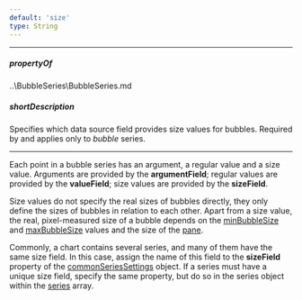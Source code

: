 ```yaml
---
default: 'size'
type: String
---
```

---
##### propertyOf
..\BubbleSeries\BubbleSeries.md

##### shortDescription
Specifies which data source field provides size values for bubbles. Required by and applies only to *bubble* series.

---
Each point in a bubble series has an argument, a regular value and a size value. Arguments are provided by the **argumentField**; regular values are provided by the **valueField**; size values are provided by the **sizeField**.

Size values do not specify the real sizes of bubbles directly, they only define the sizes of bubbles in relation to each other. Apart from a size value, the real, pixel-measured size of a bubble depends on the [minBubbleSize](/api-reference/20%20Data%20Visualization%20Widgets/dxChart/1%20Configuration/minBubbleSize.md '/Documentation/ApiReference/Data_Visualization_Widgets/dxChart/Configuration/#minBubbleSize') and [maxBubbleSize](/api-reference/20%20Data%20Visualization%20Widgets/dxChart/1%20Configuration/maxBubbleSize.md '/Documentation/ApiReference/Data_Visualization_Widgets/dxChart/Configuration/#maxBubbleSize') values and the size of the [pane](/concepts/05%20Widgets/Chart/40%20Panes/00%20Overview.md '/Documentation/Guide/Widgets/Chart/Panes/Overview/').

Commonly, a chart contains several series, and many of them have the same size field. In this case, assign the name of this field to the **sizeField** property of the [commonSeriesSettings](/api-reference/20%20Data%20Visualization%20Widgets/dxChart/1%20Configuration/commonSeriesSettings '/Documentation/ApiReference/Data_Visualization_Widgets/dxChart/Configuration/commonSeriesSettings/') object. If a series must have a unique size field, specify the same property, but do so in the series object within the [series](/api-reference/20%20Data%20Visualization%20Widgets/dxChart/1%20Configuration/series '/Documentation/ApiReference/Data_Visualization_Widgets/dxChart/Configuration/series/') array.